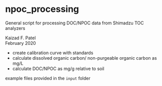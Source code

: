 # npoc_processing
General script for processing DOC/NPOC data from Shimadzu TOC analyzers  

Kaizad F. Patel  
February 2020

- create calibration curve with standards
- calculate dissolved organic carbon/ non-purgeable organic carbon as mg/L
- calculate DOC/NPOC as mg/g relative to soil


example files provided in the `input` folder
